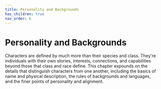 ```yaml
---
title: Personality and Backgrounds
has_children: true
nav_order: 6
---
```


# Personality and Backgrounds
Characters are defined by much more than their species and class. They're individuals with their own stories, interests, connections, and capabilities beyond those that class and race define. This chapter expounds on the details that distinguish characters from one another, including the basics of name and physical description, the rules of backgrounds and languages, and the finer points of personality and alignment.
